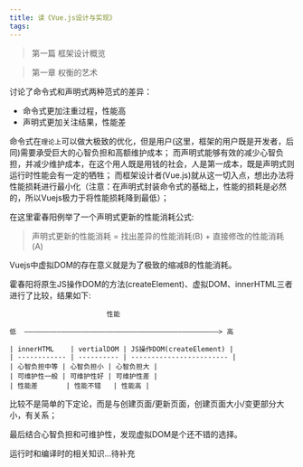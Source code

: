 ```yaml
---
title: 读《Vue.js设计与实现》
tags:
---
```


> 第一篇 框架设计概览

> 第一章 权衡的艺术

讨论了命令式和声明式两种范式的差异：
- 命令式更加注重过程，性能高
- 声明式更加关注结果，性能差

命令式在`理论上`可以做大极致的优化，但是用户(这里，框架的用户既是开发者，后同)需要承受巨大的心智负担和高额维护成本；
而声明式能够有效的减少心智负担，并减少维护成本，在这个用人既是用钱的社会，人是第一成本，既是声明式则运行时性能会有一定的牺牲；
而框架设计者(Vue.js)就从这一切入点，想出办法将性能损耗进行最小化（注意：在声明式封装命令式的基础上，性能的损耗是必然的，所以Vuejs极力于将性能损耗降到最低）；

在这里霍春阳例举了一个声明式更新的性能消耗公式:

> 声明式更新的性能消耗 = 找出差异的性能消耗(B) + 直接修改的性能消耗(A)

Vuejs中虚拟DOM的存在意义就是为了极致的缩减B的性能消耗。

霍春阳将原生JS操作DOM的方法(createElement)、虚拟DOM、innerHTML三者进行了比较，结果如下:

                            性能

    低  ————————————————————————————————————————————————> 高

    | innerHTML    | vertialDOM | JS操作DOM(createElement) |
    | ------------ | ---------- | ------------------------ |
    | 心智负担中等 | 心智负担小 | 心智负担大 |
    | 可维护性一般 | 可维护性好 | 可维护性差 |
    | 性能差       | 性能不错   | 性能高 |

比较不是简单的下定论，而是与创建页面/更新页面，创建页面大小/变更部分大小，有关系；

最后结合心智负担和可维护性，发现虚拟DOM是个还不错的选择。

运行时和编译时的相关知识...待补充

